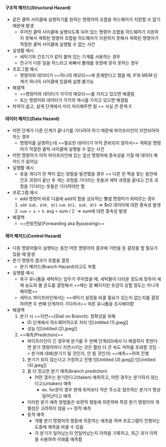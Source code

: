 #### 구조적 해저드(Structural Hazard)
- 같은 클럭 사이클에 실행하기를 원하는 명령어의 조합을 하드웨어가 지원할 수 없기 때문에 발생
	- 주어진 클럭 사이클에 실행되도록 되어 있는 명령어 조합을 하드웨어가 지원하지 못해서 계획된 명령어 조합을 하드웨어가 지원하지 못해서 계획된 명령어가 적절한 클럭 사이클에 실행될 수 없는 사건
- 실생활 예시
	- 세탁기와 건조기가 같이 붙어 있는 기계를 사용하는 경우
	- 친구가 다른 일을 하느라고 바빠서 빨래를 옷장에 넣지 못하는 경우
- 프로그램 예시
	- 명령어와 데이터가 ==하나의 메모리==에 존재한다고 했을 때,
	  IF와 MEM 단계가 하나의 사이클에 있을때 실행 불가능
- 해결책
	- ==명령어와 데이터가 각각의 메모리==를 가지고 있으면 해결됨
	- 또는 명령어와 데이터가 각각의 캐시를 가지고 있으면 해결됨
- 파악이 쉽고, 설계 단계에서 미리 처리해주면 됨
=> 사실 큰 문제 X

#### 데이터 해저드(Data Hazard)
- 어떤 단계가 다른 단계가 끝나기를 기다려야 하기 때문에 파이프라인이 지연되어야 하는 경우
	- 명령어를 실행하는데 ==필요한 데이터가 아직 준비되지 않아서== 계획된 명령어가 적절한 클럭 사이클에 실행될 수 없는 사건
- 어떤 명령어가 아직 파이프라인에 있는 앞선 명령어에 종속성을 가질 때 데이터 해저드가 일어남
- 실행활 예시
	- 옷을 개다가 한 짝이 없는 양말을 발견했을 경우
	  => 다른 한 짝을 찾는 동안에 건조 과정이 끝난 후 개는 과정을 기다리는 옷들과 세탁 과정을 끝내고 건조 과정을 기다리는 옷들은 기다려야만 함
- 프로그램 예시
	- add 명령어 바로 다음에 add의 합을 상요하는 뺄셈 명령어가 뒤따르는 경우
	1. 
        `add $s0, $t0, $t1`
		`sub $t2, $s0, $t3
		`=> $s0 데이터에 대한 종속성 발생
	2. 
		`sum = a + b
		`avg = sum / 2
		`=> sum에 대한 종속성 발생
- 해결책
	- ==전방전달(Forwarding aka Bypassing)==

#### 제어 해저드(Control Hazard)
- 다른 명령어들이 실행되는 동안 어떤 명령어의 결과에 기반을 둔 결정을 할 필요가 있을 때 발생
- 분기 명령의 결과가 흐름을 결정
	- 분기 해저드(Branch Hazard)라고도 부름
- 실행활 예시
	- 축구 유니폼을 세탁하는 임무가 주어졌을 때, 세탁물이 더러운 정도에 맞추어 세제 농도와 물 온도를 결정해서 ==때는 잘 빠지지만 옷감이 상할 정도는 아니게 해야함==
	- 세탁소 파이프라인에서는 ==세탁기 설정을 바꿀 필요가 있는지 없는지를 결정하려면 두 번째 단계까지 기다려서== 마른 유니폼을 조사해야함
- 해결책
	1. 분기 시 ==지연==(Stall on Branch): 정확성을 위해
		- ID 단계에서 하드웨어적으로 처리
			![[Untitled (1).jpeg]]
		- 성능
			![[Untitled (2).jpeg]]
	2. ==예측(Prediction)==
		- 파이프라인이 긴 경우에 분기를 두 번째 단계(ID)에서 다 해결하지 못한다면 분기 명령어마다 지연시키는 것은 훨씬 더 큰 속도 저하를 초래할 것임
		  -> 분기에 대해(분기가 될 것인지, 안 될 것인지) ==예측==하여 진행
		1. 분기가 되지 않는다고 가정하고 진행
			![[Untitled (3).jpeg]]
			![[Untitled (4).jpeg]]
		2. 좀 더 정교한 분기 예측(branch prediction)
			- 어떤 경우는 분기한다고(taken) 예측하고,
			  어떤 경우는 분기하지 않는다고(untaken) 예측
				- ex. for문의 경우 현재 위치보다 작은 주소로 점프하는 분기가 항상 일어난다고 예측
		- 이러한 분기 예측 방법들은 보편적 행동에 의존하며 특정 분기 명령어의 개별성은 고려하지 않음
		  => 정적 예측
		- 동적 예측
			- 개별 분기 명령어의 행동에 의존하는 예측을 하며 프로그램이 진행되는 도중에 예측을 바꿀 수 있음
			- 각 분기가 일어났는지 안일어났는지 이력을 기록하고, 최근 과거 이력을 사용하여 미래를 예측함